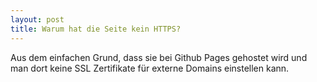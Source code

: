 ```yaml
---
layout: post
title: Warum hat die Seite kein HTTPS?
---
```

Aus dem einfachen Grund, dass sie bei Github Pages gehostet wird und man dort keine SSL Zertifikate für externe Domains einstellen kann. 